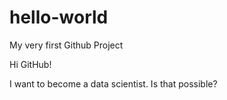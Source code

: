 # hello-world
My very first Github Project

Hi GitHub!

I want to become a data scientist. Is that possible?
